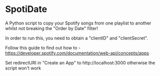 
# SpotiDate

A Python script to copy your Spotify songs from one playlist to another whilst not breaking the "Order by Date" filter!

In order to run this, you need to obtain a "clientID" and "clientSecret".

Follow this guide to find out how to - https://developer.spotify.com/documentation/web-api/concepts/apps

Set redirectURI in "Create an App" to http://localhost:3000 otherwise the script won't work
